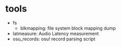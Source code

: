 # tools

- fs
    - blkmapping: file system block mapping dump
- latmeasure: Audio Latency measurement
- osu_records:  osu! record parsing script
